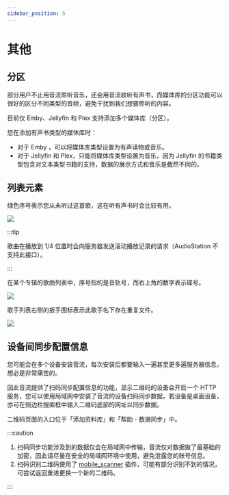 ```yaml
---
sidebar_position: 5
---
```


# 其他

## 分区

部分用户不止用音流聆听音乐，还会用音流收听有声书，而媒体库的分区功能可以很好的区分不同类型的音频，避免干扰到我们想要聆听的内容。

目前仅 Emby、Jellyfin 和 Plex 支持添加多个媒体库（分区）。

您在添加有声书类型的媒体库时：

- 对于 Emby ，可以将媒体库类型设置为有声读物或音乐。
- 对于 Jellyfin 和 Plex，只能将媒体库类型设置为音乐，因为 Jellyfin 的书籍类型包含对文本类型书籍的支持，数据的展示方式和音乐是截然不同的。

## 列表元素

绿色序号表示您从未听过这首歌，这在听有声书时会比较有用。

![](https://oss.aqzscn.cn/resource/blog/img/2024/90011-293fd6ac80a1ce9bc85adf176c807e19.png)

:::tip

歌曲在播放到 1/4 位置时会向服务器发送滚动播放记录的请求（AudioStation 不支持此接口）。

:::

在某个专辑的歌曲列表中，序号指的是音轨号，而右上角的数字表示碟号。

![](https://oss.aqzscn.cn/resource/blog/img/2024/90642-5882f5ffcf3b92988a49aaa5dac913c3.png)

歌手列表右侧的扳手图标表示此歌手名下存在重复文件。

![](https://oss.aqzscn.cn/resource/blog/img/2024/7ec2a-423ad72f94ace289a7d801936d02e3f6.png)

## 设备间同步配置信息

您可能会在多个设备安装音流，每次安装后都要输入一遍甚至更多遍服务器信息，想必是非常痛苦的。

因此音流提供了扫码同步配置信息的功能，显示二维码的设备会开启一个 HTTP 服务，您可以使用局域网中安装了音流的设备扫码同步数据，若设备是桌面设备，亦可在侧边栏搜索框中输入二维码底部的网址以同步数据。

二维码页面的入口位于「添加资料库」和「帮助 - 数据同步」中。

:::caution

1. 扫码同步功能涉及到的数据仅会在局域网中传输，音流仅对数据做了最基础的加密，因此请尽量在安全的局域网环境中使用，避免泄露您的账号信息。
2. 扫码识别二维码使用了 [mobile_scanner](https://github.com/juliansteenbakker/mobile_scanner) 插件，可能有部分识别不到的情况，可尝试返回重进更换一个新的二维码。

:::